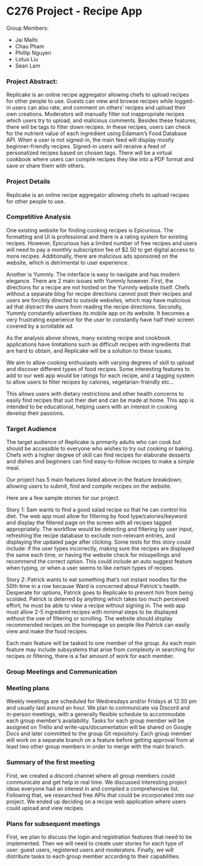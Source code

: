 # C276 Project - Recipe App

Group Members:
* Jai Malhi
* Chau Pham
* Phillip Nguyen
* Lotus Liu
* Sean Lam

### Project Abstract:

Replicake is an online recipe aggregator allowing chefs to upload recipes for other people to use. Guests can view and browse recipes while logged-in users can also rate, and comment on others’ recipes and upload their own creations. Moderators will manually filter out inappropriate recipes which users try to upload, and malicious comments. Besides these features, there will be tags to filter down recipes. In these recipes, users can check for the nutrient value of each ingredient using Edamam’s Food Database API. When a user is not signed-in, the main feed will display mostly beginner-friendly recipes. Signed-in users will receive a feed of personalized recipes based on chosen tags. There will be a virtual cookbook where users can compile recipes they like into a PDF format and save or share them with others. 


### Project Details

Replicake is an online recipe aggregator allowing chefs to upload recipes for other people to use. 

### Competitive Analysis

One existing website for finding cooking recipes is Epicurious. The formatting and UI is professional and there is a rating system for existing recipes. However, Epicurious has a limited number of free recipes and users will need to pay a monthly subscription fee of $2.50 to get digital access to more recipes. Additionally, there are malicious ads sponsored on the website, which is detrimental to user experience. 

Another is Yummly. The interface is easy to navigate and has modern elegance. There are 2 main issues with Yummly however. First, the directions for a recipe are not hosted on the Yummly website itself. Chefs without a separate blog for recipe directions cannot post their recipes and users are forcibly directed to outside websites, which may have malicious ad  that distract the users from reading the recipe directions. Secondly, Yummly constantly advertises its mobile app on its website. It becomes a very frustrating experience for the user to constantly have half their screen covered by a scrollable ad. 

As the analysis above shows, many existing recipe and cookbook applications have limitations such as difficult recipes with ingredients that are hard to obtain, and Replicake will be a solution to these issues.

We aim to allow cooking enthusiasts with varying degrees of skill to upload and discover different types of food recipes. Some interesting features to add to our web app would be ratings for each recipe, and a tagging system to allow users to filter recipes by calories, vegetarian-friendly etc…

This allows users with dietary restrictions and other health concerns to easily find recipes that suit their diet and can be made at home. This app is intended to be educational, helping users with an interest in cooking develop their passions. 

### Target Audience

The target audience of Replicake is primarily adults who can cook but should be accessible to everyone who wishes to try out cooking or baking. Chefs with a higher degree of skill can find recipes for elaborate desserts and dishes and beginners can find easy-to-follow recipes to make a simple meal. 

Our project has 5 main features listed above in the feature breakdown, allowing users to submit, find and compile recipes on the website.

Here are a few sample stories for our project.

Story 1: Sam wants to find a good salad recipe so that he can control his diet. The web app must allow for filtering by food type/calories/keyword and display the filtered page on the screen with all recipes tagged appropriately. The workflow would be detecting and filtering by user input, refreshing the recipe database to exclude non-relevant entries, and displaying the updated page after clicking. Some tests for this story could include: if the user types incorrectly, making sure the recipes are displayed the same each time, or having the website check for misspellings and recommend the correct option. This could include an auto suggest feature when typing, or when a user seems to like certain types of recipes.

Story 2: Patrick wants to eat something that’s not instant noodles for the 50th time in a row because Ward is concerned about Patrick's health. Desperate for options, Patrick goes to Replicake to prevent him from being scolded. Patrick is deterred by anything which takes too much perceived effort; he must be able to view a recipe without signing in. The web app must allow 2-5 ingredient recipes with minimal steps to be displayed without the use of filtering or scrolling. The website should display recommended recipes on the homepage so people like Patrick can easily view and make the food recipes. 

Each main feature will be tasked to one member of the group. As each main feature may include subsystems that arise from complexity in searching for recipes or filtering, there is a fair amount of work for each member.




### Group Meetings and Communication


### Meeting plans


Weekly meetings are scheduled for Wednesdays and/or Fridays at 12:30 pm and usually last around an hour. We plan to communicate via Discord and in-person meetings, with a generally flexible schedule to accommodate each group member’s availability. Tasks for each group member will be assigned on Trello and write-ups/documentation will be shared on Google Docs and later committed to the group Git repository. Each group member will work on a separate branch on a feature before getting approval from at least two other group members in order to merge with the main branch. 


### Summary of the first meeting


First, we created a discord channel where all group members could communicate and get help in real time. We discussed interesting project ideas everyone had an interest in and compiled a comprehensive list. Following that, we researched free APIs that could be incorporated into our project. We ended up deciding on a recipe web application where users could upload and view recipes. 


### Plans for subsequent meetings


First, we plan to discuss the login and registration features that need to be implemented. Then we will need to create user stories for each type of user: guest users, registered users and moderators. Finally, we will distribute tasks to each group member according to their capabilities. 



